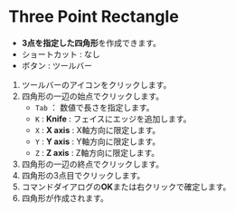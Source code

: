 # Three Point Rectangle

- **3点を指定した四角形**を作成できます。
- ショートカット : なし
- ボタン : ツールバー

1. ツールバーのアイコンをクリックします。
2. 四角形の一辺の始点でクリックします。
   - `Tab` ： 数値で長さを指定します。
   - `K` : **Knife** : フェイスにエッジを追加します。
   - `X` : **X axis** : X軸方向に限定します。
   - `Y` : **Y axis** : Y軸方向に限定します。
   - `Z` : **Z axis** : Z軸方向に限定します。
3. 四角形の一辺の終点でクリックします。
4. 四角形の3点目でクリックします。
5. コマンドダイアログの**OK**または右クリックで確定します。
6. 四角形が作成されます。
